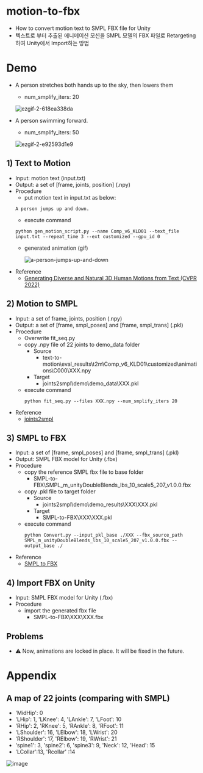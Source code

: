 # motion-to-fbx
- How to convert motion text to SMPL FBX file for Unity
- 텍스트로 부터 추출된 에니메이션 모션을 SMPL 모델의 FBX 파일로 Retargeting하여 Unity에서 Import하는 방법

# Demo

- A person stretches both hands up to the sky, then lowers them
  - num_smplify_iters: 20

   ![ezgif-2-618ea338da](https://user-images.githubusercontent.com/18140805/209832183-1013fe0a-598f-482f-bbc7-eb9e8d8dabef.gif)

- A person swimming forward.
  - num_smplify_iters: 50

  ![ezgif-2-e92593d1e9](https://user-images.githubusercontent.com/18140805/209837946-cd815f26-588c-4549-996a-204d5af09f7c.gif)


## 1) Text to Motion
- Input: motion text (input.txt)
- Output: a set of [frame, joints, position] (.npy) 
- Procedure
  - put motion text in input.txt as below:
  ```
  A person jumps up and down.
  ```
  - execute command
  ```
  python gen_motion_script.py --name Comp_v6_KLD01 --text_file input.txt --repeat_time 3 --ext customized --gpu_id 0
  ```
  - generated animation (gif)

    ![a-person-jumps-up-and-down](https://user-images.githubusercontent.com/18140805/209764875-ba34c14d-d229-4f77-9273-417d01eed714.gif)
- Reference
  - [Generating Diverse and Natural 3D Human Motions from Text (CVPR 2022)](https://github.com/EricGuo5513/text-to-motion)

## 2) Motion to SMPL

- Input: a set of frame, joints, position (.npy)
- Output: a set of [frame, smpl_poses] and [frame, smpl_trans] (.pkl)
- Procedure
  - Overwrite fit_seq.py
  - copy .npy file of 22 joints to demo_data folder 
    - Source
      - text-to-motion\eval_results\t2m\Comp_v6_KLD01\customized\animations\C000\XXX.npy
    - Target
      - joints2smpl\demo\demo_data\XXX.pkl
  - execute command
     ```
     python fit_seq.py --files XXX.npy --num_smplify_iters 20
     ```
- Reference
  - [joints2smpl](https://github.com/wangsen1312/joints2smpl)

## 3) SMPL to FBX
- Input: a set of [frame, smpl_poses] and [frame, smpl_trans] (.pkl)
- Output: SMPL FBX model for Unity (.fbx)
- Procedure
  - copy the reference SMPL fbx file to base folder
    - SMPL-to-FBX\SMPL_m_unityDoubleBlends_lbs_10_scale5_207_v1.0.0.fbx 
  - copy .pkl file to target folder
    - Source
      - joints2smpl\demo\demo_results\XXX\XXX.pkl
    - Target
      - SMPL-to-FBX\XXX\XXX.pkl
  - execute command
     ```
     python Convert.py --input_pkl_base ./XXX --fbx_source_path SMPL_m_unityDoubleBlends_lbs_10_scale5_207_v1.0.0.fbx --output_base ./
     ```
- Reference
  - [SMPL to FBX](https://github.com/softcat477/SMPL-to-FBX)

## 4) Import FBX on Unity
- Input: SMPL FBX model for Unity (.fbx)
- Procedure
  - import the generated fbx file
    - SMPL-to-FBX\XXX\XXX.fbx
    
## Problems

- :warning: Now, animations are locked in place. It will be fixed in the future.

# Appendix

 ## A map of 22 joints (comparing with SMPL)
- 'MidHip': 0
- 'LHip': 1, 'LKnee': 4, 'LAnkle': 7, 'LFoot': 10
- 'RHip': 2, 'RKnee': 5, 'RAnkle': 8, 'RFoot': 11
- 'LShoulder': 16, 'LElbow': 18, 'LWrist': 20
- 'RShoulder': 17, 'RElbow': 19, 'RWrist': 21
- 'spine1': 3, 'spine2': 6, 'spine3': 9,  'Neck': 12, 'Head': 15
- 'LCollar':13, 'Rcollar' :14

 ![image](https://user-images.githubusercontent.com/18140805/209820687-4334b9ab-84d2-4be4-bce2-a73a5f4570d7.png)
